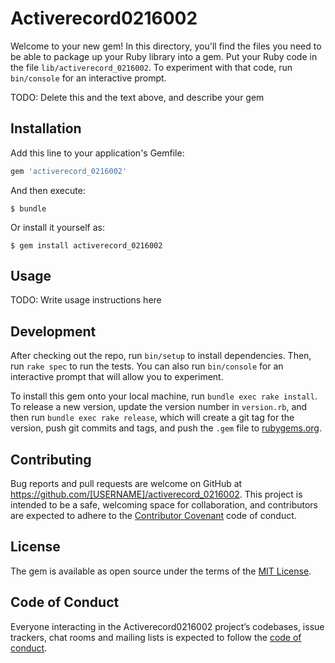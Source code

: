 # Activerecord0216002

Welcome to your new gem! In this directory, you'll find the files you need to be able to package up your Ruby library into a gem. Put your Ruby code in the file `lib/activerecord_0216002`. To experiment with that code, run `bin/console` for an interactive prompt.

TODO: Delete this and the text above, and describe your gem

## Installation

Add this line to your application's Gemfile:

```ruby
gem 'activerecord_0216002'
```

And then execute:

    $ bundle

Or install it yourself as:

    $ gem install activerecord_0216002

## Usage

TODO: Write usage instructions here

## Development

After checking out the repo, run `bin/setup` to install dependencies. Then, run `rake spec` to run the tests. You can also run `bin/console` for an interactive prompt that will allow you to experiment.

To install this gem onto your local machine, run `bundle exec rake install`. To release a new version, update the version number in `version.rb`, and then run `bundle exec rake release`, which will create a git tag for the version, push git commits and tags, and push the `.gem` file to [rubygems.org](https://rubygems.org).

## Contributing

Bug reports and pull requests are welcome on GitHub at https://github.com/[USERNAME]/activerecord_0216002. This project is intended to be a safe, welcoming space for collaboration, and contributors are expected to adhere to the [Contributor Covenant](http://contributor-covenant.org) code of conduct.

## License

The gem is available as open source under the terms of the [MIT License](https://opensource.org/licenses/MIT).

## Code of Conduct

Everyone interacting in the Activerecord0216002 project’s codebases, issue trackers, chat rooms and mailing lists is expected to follow the [code of conduct](https://github.com/[USERNAME]/activerecord_0216002/blob/master/CODE_OF_CONDUCT.md).
